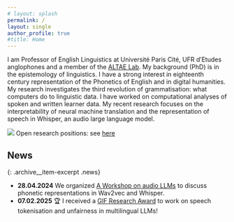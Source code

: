 ```yaml
---
# layout: splash
permalink: /
layout: single
author_profile: true
#title: Home
---
```


I am Professor of English Linguistics at Université Paris Cité, UFR d’Etudes anglophones and a member of the [ALTAE Lab](https://clillac-arp.u-paris.fr/annuaire/ballier-nicolas/). My background (PhD) is in the epistemology of linguistics. I have a strong interest in eighteenth century representation of the Phonetics of English and in digital humanities. My research investigates the third revolution of grammatisation: what computers do to linguistic data. I have worked on computational analyses of spoken and written learner data. My recent research focuses on the interpretability of neural machine translation and the representation of speech in Whisper, an audio large language model.


<img src="/assets/icons/door-open-solid.svg" class="sidebaricon" aria-hidden="true"/> Open research positions: see [here](/lab/#phd-and-postdoc-positions)

## News

{: .archive__item-excerpt .news}

- **28.04.2024** We organized [A Workshop on audio LLMs](https://clillac-arp.u-paris.fr/the-sound-patterns-of-whisper-an-informal-workshop-on-audio-llm-response-to-speech-stimuli/) to discuss phonetic representations in Wav2vec and Whisper.  
- **07.02.2025** 🏆 I received a [GIF Research Award](https://www.washington.edu/globalaffairs/gif/) to work on speech tokenisation and unfairness in multilingual LLMs! 

